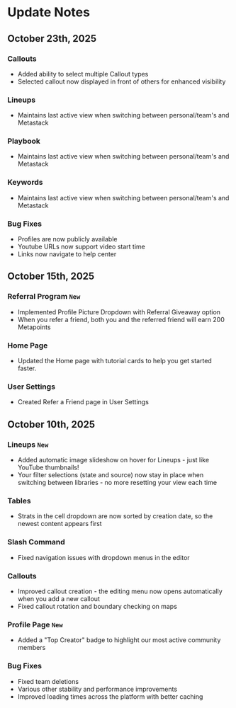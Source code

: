 # Update Notes

## October 23th, 2025
### Callouts
* Added ability to select multiple Callout types
* Selected callout now displayed in front of others for enhanced visibility

### Lineups
* Maintains last active view when switching between personal/team's and Metastack

### Playbook
* Maintains last active view when switching between personal/team's and Metastack

### Keywords
* Maintains last active view when switching between personal/team's and Metastack

### Bug Fixes
* Profiles are now publicly available
* Youtube URLs now support video start time
* Links now navigate to help center

## October 15th, 2025
### Referral Program `New`
* Implemented Profile Picture Dropdown with Referral Giveaway option
* When you refer a friend, both you and the referred friend will earn 200 Metapoints

### Home Page
* Updated the Home page with tutorial cards to help you get started faster.

### User Settings
* Created Refer a Friend page in User Settings

## October 10th, 2025
### Lineups `New`
* Added automatic image slideshow on hover for Lineups - just like YouTube thumbnails!
* Your filter selections (state and source) now stay in place when switching between libraries - no more resetting your view each time

### Tables
* Strats in the cell dropdown are now sorted by creation date, so the newest content appears first

### Slash Command
* Fixed navigation issues with dropdown menus in the editor

### Callouts
* Improved callout creation - the editing menu now opens automatically when you add a new callout
* Fixed callout rotation and boundary checking on maps

### Profile Page `New`
* Added a "Top Creator" badge to highlight our most active community members

### Bug Fixes
* Fixed team deletions
* Various other stability and performance improvements
* Improved loading times across the platform with better caching
